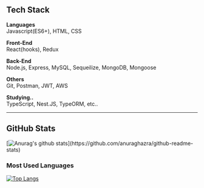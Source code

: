 ## Tech Stack

**Languages**   
Javascript(ES6+), HTML, CSS

**Front-End**   
React(hooks), Redux

**Back-End**   
Node.js, Express, MySQL, Sequeilize, MongoDB, Mongoose

**Others**   
Git, Postman, JWT, AWS

**Studying..**    
TypeScript, Nest.JS, TypeORM, etc..


* * *
## GitHub Stats

[![Anurag's github stats](https://github-readme-stats-jekyung-min.vercel.app/api?username=dodo9128&show_icons=true&theme=dracula&count_private=true&hide=contribs,prs,stars,issues&hide_border,)](https://github.com/anuraghazra/github-readme-stats)

### Most Used Languages

[![Top Langs](https://github-readme-stats-jekyung-min.vercel.app/api/top-langs/?username=dodo9128&layout=compact&theme=dracula)](https://github.com/anuraghazra/github-readme-stats)
